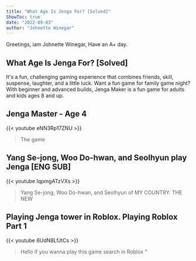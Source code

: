 ```yaml
---
title: "What Age Is Jenga For? [Solved]"
ShowToc: true 
date: "2022-09-03"
author: "Johnette Winegar" 
---
```


Greetings, iam Johnette Winegar, Have an A+ day.
## What Age Is Jenga For? [Solved]
It's a fun, challenging gaming experience that combines friends, skill, suspense, laughter, and a little luck. Want a fun game for family game night? With beginner and advanced builds, Jenga Maker is a fun game for adults and kids ages 8 and up.

## Jenga Master - Age 4
{{< youtube eNN3Rp17ZNU >}}
>The game 

## Yang Se-jong, Woo Do-hwan, and Seolhyun play Jenga [ENG SUB]
{{< youtube IqpmgATzVXs >}}
>Yang Se-jong, Woo Do-hwan, and Seolhyun of MY COUNTRY: THE NEW 

## Playing Jenga tower in Roblox. Playing Roblox Part 1
{{< youtube 6UdN8LfJtCs >}}
>Hello if you wanna play this game search in Roblox "

